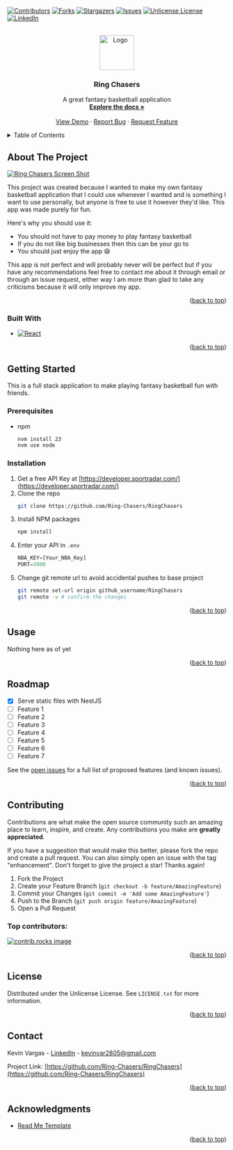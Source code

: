 <a id="readme-top"></a>
<!--
*** Thanks for checking out the Best-README-Template. If you have a suggestion
*** that would make this better, please fork the repo and create a pull request
*** or simply open an issue with the tag "enhancement".
*** Don't forget to give the project a star!
*** Thanks again! Now go create something AMAZING! :D
-->



<!-- PROJECT SHIELDS -->
<!--
*** I'm using markdown "reference style" links for readability.
*** Reference links are enclosed in brackets [ ] instead of parentheses ( ).
*** See the bottom of this document for the declaration of the reference variables
*** for contributors-url, forks-url, etc. This is an optional, concise syntax you may use.
*** https://www.markdownguide.org/basic-syntax/#reference-style-links
-->
[![Contributors][contributors-shield]][contributors-url]
[![Forks][forks-shield]][forks-url]
[![Stargazers][stars-shield]][stars-url]
[![Issues][issues-shield]][issues-url]
[![Unlicense License][license-shield]][license-url]
[![LinkedIn][linkedin-shield]][linkedin-url]



<!-- PROJECT LOGO -->
<br />
<div align="center">
  <a href="https://github.com/Ring-Chasers/RingChasers">
    <img src="images/logo.png" alt="Logo" width="80" height="80">
  </a>

  <h3 align="center">Ring Chasers</h3>

  <p align="center">
    A great fantasy basketball application
    <br />
    <a href="https://github.com/Ring-Chasers/RingChasers"><strong>Explore the docs »</strong></a>
    <br />
    <br />
    <a href="https://github.com/Ring-Chasers/RingChasers">View Demo</a>
    &middot;
    <a href="https://github.com/Ring-Chasers/RingChasers/issues/new?labels=bug&template=bug-report---.md">Report Bug</a>
    &middot;
    <a href="https://github.com/Ring-Chasers/RingChasers/issues/new?labels=enhancement&template=feature-request---.md">Request Feature</a>
  </p>
</div>



<!-- TABLE OF CONTENTS -->
<details>
  <summary>Table of Contents</summary>
  <ol>
    <li>
      <a href="#about-the-project">About The Project</a>
      <ul>
        <li><a href="#built-with">Built With</a></li>
      </ul>
    </li>
    <li>
      <a href="#getting-started">Getting Started</a>
      <ul>
        <li><a href="#prerequisites">Prerequisites</a></li>
        <li><a href="#installation">Installation</a></li>
      </ul>
    </li>
    <li><a href="#usage">Usage</a></li>
    <li><a href="#roadmap">Roadmap</a></li>
    <li><a href="#contributing">Contributing</a></li>
    <li><a href="#license">License</a></li>
    <li><a href="#contact">Contact</a></li>
    <li><a href="#acknowledgments">Acknowledgments</a></li>
  </ol>
</details>



<!-- ABOUT THE PROJECT -->
## About The Project

[![Ring Chasers Screen Shot][product-screenshot]](https://example.com)

This project was created because I wanted to make my own fantasy basketball application that I could use whenever I wanted and is something I want to use personally, but anyone is free to use it however they'd like. This app was made purely for fun.

Here's why you should use it:
* You should not have to pay money to play fantasy basketball
* If you do not like big businesses then this can be your go to
* You should just enjoy the app :smile:

This app is not perfect and will probably never will be perfect but if you have any recommendations feel free to contact me about it through email or through an issue request, either way I am more than glad to take any criticisms because it will only improve my app.

<p align="right">(<a href="#readme-top">back to top</a>)</p>



### Built With

* [![React][React.js]][React-url]

<p align="right">(<a href="#readme-top">back to top</a>)</p>



<!-- GETTING STARTED -->
## Getting Started

This is a full stack application to make playing fantasy basketball fun with friends.

### Prerequisites

* npm
  ```sh
  nvm install 23
  nvm use node
  ```

### Installation

1. Get a free API Key at [https://developer.sportradar.com/](https://developer.sportradar.com/)
2. Clone the repo
   ```sh
   git clone https://github.com/Ring-Chasers/RingChasers
   ```
3. Install NPM packages
   ```sh
   npm install
   ```
4. Enter your API in `.env`
   ```js
   NBA_KEY=[Your_NBA_Key]
   PORT=3000
   ```
5. Change git remote url to avoid accidental pushes to base project
   ```sh
   git remote set-url origin github_username/RingChasers
   git remote -v # confirm the changes
   ```

<p align="right">(<a href="#readme-top">back to top</a>)</p>



<!-- USAGE EXAMPLES -->
## Usage

Nothing here as of yet

<p align="right">(<a href="#readme-top">back to top</a>)</p>



<!-- ROADMAP -->
## Roadmap

- [x] Serve static files with NestJS
- [ ] Feature 1
- [ ] Feature 2
- [ ] Feature 3
- [ ] Feature 4
- [ ] Feature 5
- [ ] Feature 6
- [ ] Feature 7

See the [open issues](https://github.com/Ring-Chasers/RingChasers/issues) for a full list of proposed features (and known issues).

<p align="right">(<a href="#readme-top">back to top</a>)</p>



<!-- CONTRIBUTING -->
## Contributing

Contributions are what make the open source community such an amazing place to learn, inspire, and create. Any contributions you make are **greatly appreciated**.

If you have a suggestion that would make this better, please fork the repo and create a pull request. You can also simply open an issue with the tag "enhancement".
Don't forget to give the project a star! Thanks again!

1. Fork the Project
2. Create your Feature Branch (`git checkout -b feature/AmazingFeature`)
3. Commit your Changes (`git commit -m 'Add some AmazingFeature'`)
4. Push to the Branch (`git push origin feature/AmazingFeature`)
5. Open a Pull Request

### Top contributors:

<a href="https://github.com/Ring-Chasers/RingChasers/graphs/contributors">
  <img src="https://contrib.rocks/image?repo=Ring-Chasers/RingChasers" alt="contrib.rocks image" />
</a>

<p align="right">(<a href="#readme-top">back to top</a>)</p>



<!-- LICENSE -->
## License

Distributed under the Unlicense License. See `LICENSE.txt` for more information.

<p align="right">(<a href="#readme-top">back to top</a>)</p>



<!-- CONTACT -->
## Contact

Kevin Vargas - [LinkedIn](https://www.linkedin.com/in/kevinvargaslaracuente/) - kevinvar2805@gmail.com

Project Link: [https://github.com/Ring-Chasers/RingChasers](https://github.com/Ring-Chasers/RingChasers)

<p align="right">(<a href="#readme-top">back to top</a>)</p>



<!-- ACKNOWLEDGMENTS -->
## Acknowledgments

* [Read Me Template](https://github.com/othneildrew/Best-README-Template)

<p align="right">(<a href="#readme-top">back to top</a>)</p>



<!-- MARKDOWN LINKS & IMAGES -->
<!-- https://www.markdownguide.org/basic-syntax/#reference-style-links -->
[contributors-shield]: https://img.shields.io/github/contributors/Ring-Chasers/RingChasers.svg?style=for-the-badge
[contributors-url]: https://github.com/Ring-Chasers/RingChasers/graphs/contributors
[forks-shield]: https://img.shields.io/github/forks/Ring-Chasers/RingChasers.svg?style=for-the-badge
[forks-url]: https://github.com/Ring-Chasers/RingChasers/network/members
[stars-shield]: https://img.shields.io/github/stars/Ring-Chasers/RingChasers.svg?style=for-the-badge
[stars-url]: https://github.com/Ring-Chasers/RingChasers/stargazers
[issues-shield]: https://img.shields.io/github/issues/Ring-Chasers/RingChasers.svg?style=for-the-badge
[issues-url]: https://github.com/Ring-Chasers/RingChasers/issues
[license-shield]: https://img.shields.io/github/license/Ring-Chasers/RingChasers.svg?style=for-the-badge
[license-url]: https://github.com/Ring-Chasers/RingChasers/blob/master/LICENSE.txt
[linkedin-shield]: https://img.shields.io/badge/-LinkedIn-black.svg?style=for-the-badge&logo=linkedin&colorB=555
[linkedin-url]: https://linkedin.com/in/kevinvargaslaracuente
[React.js]: https://img.shields.io/badge/React-20232A?style=for-the-badge&logo=react&logoColor=61DAFB
[React-url]: https://reactjs.org/
[product-screenshot]: images/screenshot.png